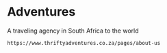 # Adventures
A traveling agency in South Africa to the world 

```bash
https://www.thriftyadventures.co.za/pages/about-us
```
